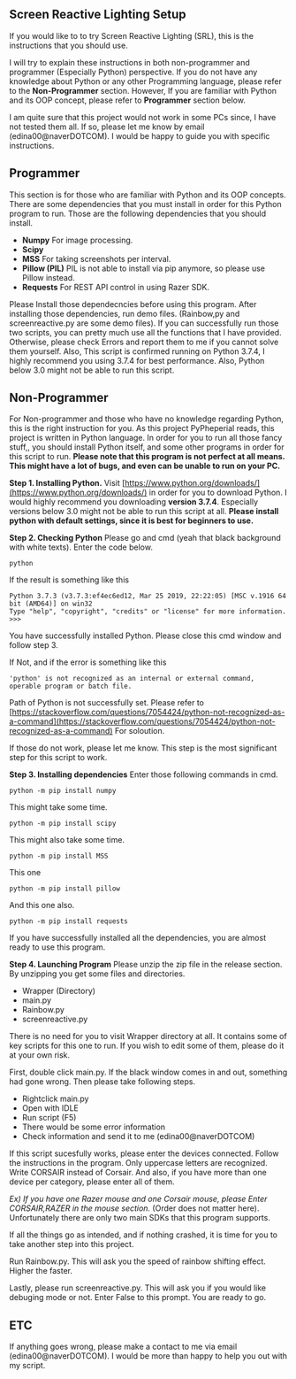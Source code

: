 ## Screen Reactive Lighting Setup
If you would like to to try Screen Reactive Lighting (SRL), this is the instructions that you should use.

I will try to explain these instructions in both non-programmer and programmer (Especially Python) perspective. If you do not have any knowledge about Python or any other Programming language, please refer to the **Non-Programmer** section. However, If you are familiar with Python and its OOP concept, please refer to **Programmer** section below. 

I am quite sure that this project would not work in some PCs since, I have not tested them all. If so, please let me know by email (edina00@naverDOTCOM). I would be happy to guide you with specific instructions. 

## Programmer
This section is for those who are familiar with Python and its OOP concepts. There are some dependencies that you must install in order for this Python program to run. Those are the following dependencies that you should install. 

 - **Numpy**
For image processing.
 - **Scipy**
 - **MSS**
For taking screenshots per interval.
 - **Pillow (PIL)**
PIL is not able to install via pip anymore, so please use Pillow instead.
- **Requests** 
For REST API control in using Razer SDK.

Please Install those dependecncies before using this program.
After installing those dependencies, run demo files. (Rainbow,py and screenreactive.py are some demo files). If you can successfully run those two scripts, you can pretty much use all the functions that I have provided. Otherwise, please check Errors and report them to me if you cannot solve them yourself. Also, This script is confirmed running on Python 3.7.4, I highly recommend you using 3.7.4 for best performance. Also, Python below 3.0 might not be able to run this script.

## Non-Programmer
For Non-programmer and those who have no knowledge regarding Python, this is the right instruction for you. As this project PyPheperial reads, this project is written in Python language. In order for you to run all those fancy stuff,, you should install Python itself, and some other programs in order for this script to run. **Please  note that this program is not perfect at all means. This might have a lot of bugs, and even can be unable to run on your PC.** 

**Step 1. Installing Python.**
Visit [https://www.python.org/downloads/](https://www.python.org/downloads/) in order for you to download Python. I would highly recommend you downloading **version 3.7.4**. Especially versions below 3.0 might not be able to run this script at all. **Please install python with default settings, since it is best for beginners to use.**

**Step 2. Checking Python**
Please go and cmd (yeah that black background with white texts). Enter the code below.

    python
If the result is something like this

    Python 3.7.3 (v3.7.3:ef4ec6ed12, Mar 25 2019, 22:22:05) [MSC v.1916 64 bit (AMD64)] on win32
    Type "help", "copyright", "credits" or "license" for more information.
    >>>
   You have successfully installed Python. Please close this cmd window and follow step 3.

If Not, and if the error is something like this

    'python' is not recognized as an internal or external command, operable program or batch file.

Path of Python is not successfully set. Please refer to 
[https://stackoverflow.com/questions/7054424/python-not-recognized-as-a-command](https://stackoverflow.com/questions/7054424/python-not-recognized-as-a-command) For soloution.

If those do not work, please let me know. 
This step is the most significant step for this script to work.

**Step 3. Installing dependencies**
Enter those following commands in cmd.

    python -m pip install numpy
This might take some time. 

    python -m pip install scipy
This might also take some time.

    python -m pip install MSS

This one

    python -m pip install pillow


And this one also.

    python -m pip install requests



If you have successfully installed all the dependencies, you are almost ready to use this program.

**Step 4. Launching Program**
Please unzip the zip file in the release section. By unzipping you get some files and directories.

 - Wrapper (Directory)
 - main.py
 - Rainbow.py
 - screenreactive.py

There is no need for you to visit Wrapper directory at all. It contains some of key scripts for this one to run. If you wish to edit some of them, please do it at your own risk.

First, double click main.py. If the black window comes in and out, something had  gone wrong. Then please take following steps.

 - Rightclick main.py
 - Open with IDLE
 - Run script (F5)
 - There would be some error information
 - Check information and send it to me (edina00@naverDOTCOM)

If this script sucesfully works, please enter the devices connected. Follow the instructions in the program. Only uppercase letters are recognized. Write CORSAIR instead of Corsair. And also, if you have more than one device per category, please enter all of them. 

*Ex) If you have one Razer mouse and one Corsair mouse, please Enter CORSAIR,RAZER in the mouse section.* (Order does not matter here). Unfortunately there are only two main SDKs that this program supports. 

If all the things go as intended, and if nothing crashed, it is time for you to take another step into this project.

Run Rainbow.py. This will ask you the speed of rainbow shifting effect. Higher the faster.

Lastly, please run screenreactive.py. This will ask you if you would like debuging mode or not. Enter False to this prompt. You are ready to go.




## ETC
If anything goes wrong, please make a contact to me via email (edina00@naverDOTCOM). I would be more than happy to help you out with my script. 
